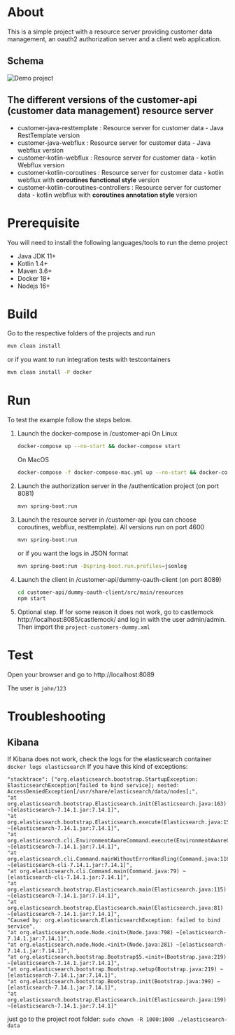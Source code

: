 # About
This is a simple project with a resource server providing customer data management, an oauth2 authorization server and a client web application.

## Schema

![Demo project](DevoxxDemo.jpg)


## The different versions of the customer-api (customer data management) resource server

* customer-java-resttemplate : Resource server for customer data - Java RestTemplate version
* customer-java-webflux : Resource server for customer data - Java webflux version
* customer-kotlin-webflux : Resource server for customer data - kotlin Webflux version
* customer-kotlin-coroutines : Resource server for customer data - kotlin webflux with **coroutines functional style** version
* customer-kotlin-coroutines-controllers : Resource server for customer data - kotlin webflux with **coroutines annotation style** version

# Prerequisite

You will need to install the following languages/tools to run the demo project

* Java JDK 11+
* Kotlin 1.4+
* Maven 3.6+
* Docker 18+
* Nodejs 16+

# Build

Go to the respective folders of the projects and run
```sh
mvn clean install
```
or if you want to run integration tests with testcontainers
```sh
mvn clean install -P docker
``` 

# Run
To test the example follow the steps below.

1. Launch the docker-compose in /customer-api 
   On Linux
    ```sh
    docker-compose up --no-start && docker-compose start
    ```
   On MacOS
   ```sh
   docker-compose -f docker-compose-mac.yml up --no-start && docker-compose -f docker-compose-mac.yml start
   ```

2. Launch the authorization server in the /authentication project (on port 8081)
    ```sh
    mvn spring-boot:run
    ```
3. Launch the resource server in /customer-api (you can choose coroutines, webflux, resttemplate). All versions run on port 4600
    ```sh
    mvn spring-boot:run
    ```
    or if you want the logs in JSON format
    ```sh
    mvn spring-boot:run -Dspring-boot.run.profiles=jsonlog
    ```

4. Launch the client in /customer-api/dummy-oauth-client (on port 8089)
    ```sh
    cd customer-api/dummy-oauth-client/src/main/resources
    npm start
    ```
5. Optional step. If for some reason it does not work, go to castlemock http://localhost:8085/castlemock/ and log in with the user admin/admin.
    Then import the `project-customers-dummy.xml`

# Test
Open your browser and go to http://localhost:8089

The user is `john/123`

# Troubleshooting
## Kibana
If Kibana does not work, check the logs for the elasticsearch container
`docker logs elasticsearch` 
If you have this kind of exceptions:
```
"stacktrace": ["org.elasticsearch.bootstrap.StartupException: ElasticsearchException[failed to bind service]; nested: AccessDeniedException[/usr/share/elasticsearch/data/nodes];",
"at org.elasticsearch.bootstrap.Elasticsearch.init(Elasticsearch.java:163) ~[elasticsearch-7.14.1.jar:7.14.1]",
"at org.elasticsearch.bootstrap.Elasticsearch.execute(Elasticsearch.java:150) ~[elasticsearch-7.14.1.jar:7.14.1]",
"at org.elasticsearch.cli.EnvironmentAwareCommand.execute(EnvironmentAwareCommand.java:75) ~[elasticsearch-7.14.1.jar:7.14.1]",
"at org.elasticsearch.cli.Command.mainWithoutErrorHandling(Command.java:116) ~[elasticsearch-cli-7.14.1.jar:7.14.1]",
"at org.elasticsearch.cli.Command.main(Command.java:79) ~[elasticsearch-cli-7.14.1.jar:7.14.1]",
"at org.elasticsearch.bootstrap.Elasticsearch.main(Elasticsearch.java:115) ~[elasticsearch-7.14.1.jar:7.14.1]",
"at org.elasticsearch.bootstrap.Elasticsearch.main(Elasticsearch.java:81) ~[elasticsearch-7.14.1.jar:7.14.1]",
"Caused by: org.elasticsearch.ElasticsearchException: failed to bind service",
"at org.elasticsearch.node.Node.<init>(Node.java:798) ~[elasticsearch-7.14.1.jar:7.14.1]",
"at org.elasticsearch.node.Node.<init>(Node.java:281) ~[elasticsearch-7.14.1.jar:7.14.1]",
"at org.elasticsearch.bootstrap.Bootstrap$5.<init>(Bootstrap.java:219) ~[elasticsearch-7.14.1.jar:7.14.1]",
"at org.elasticsearch.bootstrap.Bootstrap.setup(Bootstrap.java:219) ~[elasticsearch-7.14.1.jar:7.14.1]",
"at org.elasticsearch.bootstrap.Bootstrap.init(Bootstrap.java:399) ~[elasticsearch-7.14.1.jar:7.14.1]",
"at org.elasticsearch.bootstrap.Elasticsearch.init(Elasticsearch.java:159) ~[elasticsearch-7.14.1.jar:7.14.1]"
```
just go to the project root folder:
`sudo chown -R 1000:1000 ./elasticsearch-data`
